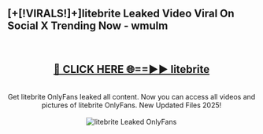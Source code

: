 <h2>[+[!VIRALS!]+]litebrite Leaked Video Viral On Social X Trending Now - wmulm</h2>
<br>
<div align="center">
<h2><a href="https://libra.edu.pl?litebrite" rel="nofollow">🔴 CLICK HERE 🌐==►► litebrite</a></h2>
<br>
Get litebrite OnlyFans leaked all content. Now you can access all videos and pictures of litebrite OnlyFans. New Updated Files 2025!
<br>
<br>
<a href="https://libra.edu.pl?litebrite" rel="nofollow" data-target="animated-image.originalLink"><img src="https://i.ibb.co.com/WyWwxjT/player-gif2.gif" alt="litebrite Leaked OnlyFans" style="max-width: 100%; display: inline-block;" data-target="animated-image.originalImage"></a>
</div>
<br>